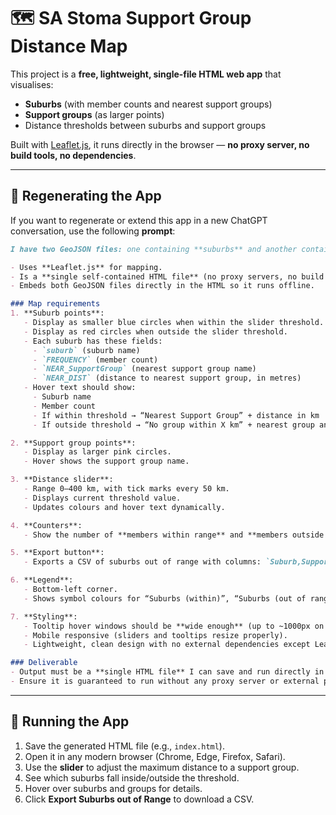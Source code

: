 # 🗺️ SA Stoma Support Group Distance Map  

This project is a **free, lightweight, single-file HTML web app** that visualises:  
- **Suburbs** (with member counts and nearest support groups)  
- **Support groups** (as larger points)  
- Distance thresholds between suburbs and support groups  

Built with [Leaflet.js](https://leafletjs.com), it runs directly in the browser — **no proxy server, no build tools, no dependencies**.  

---

## 🔄 Regenerating the App

If you want to regenerate or extend this app in a new ChatGPT conversation, use the following **prompt**:  

```markdown
I have two GeoJSON files: one containing **suburbs** and another containing **support groups**. Please generate a **free, lightweight, no-dependency HTML+CSS+JavaScript app** that:  

- Uses **Leaflet.js** for mapping.  
- Is a **single self-contained HTML file** (no proxy servers, no build tools required — just open in a browser).  
- Embeds both GeoJSON files directly in the HTML so it runs offline.  

### Map requirements
1. **Suburb points**:  
   - Display as smaller blue circles when within the slider threshold.  
   - Display as red circles when outside the slider threshold.  
   - Each suburb has these fields:  
     - `suburb` (suburb name)  
     - `FREQUENCY` (member count)  
     - `NEAR_SupportGroup` (nearest support group name)  
     - `NEAR_DIST` (distance to nearest support group, in metres)  
   - Hover text should show:  
     - Suburb name  
     - Member count  
     - If within threshold → “Nearest Support Group” + distance in km  
     - If outside threshold → “No group within X km” + nearest group and distance  

2. **Support group points**:  
   - Display as larger pink circles.  
   - Hover shows the support group name.  

3. **Distance slider**:  
   - Range 0–400 km, with tick marks every 50 km.  
   - Displays current threshold value.  
   - Updates colours and hover text dynamically.  

4. **Counters**:  
   - Show the number of **members within range** and **members outside range**.  

5. **Export button**:  
   - Exports a CSV of suburbs out of range with columns: `Suburb,SupportGroup,Distance_km,Members`.  

6. **Legend**:  
   - Bottom-left corner.  
   - Shows symbol colours for “Suburbs (within)”, “Suburbs (out of range)”, and “Support Groups”.  

7. **Styling**:  
   - Tooltip hover windows should be **wide enough** (up to ~1000px on desktop, ~95% viewport width on mobile).  
   - Mobile responsive (sliders and tooltips resize properly).  
   - Lightweight, clean design with no external dependencies except Leaflet CSS/JS from CDN.  

### Deliverable
- Output must be a **single HTML file** I can save and run directly in my browser.  
- Ensure it is guaranteed to run without any proxy server or external preprocessing.  
```

---

## 🚀 Running the App
1. Save the generated HTML file (e.g., `index.html`).  
2. Open it in any modern browser (Chrome, Edge, Firefox, Safari).  
3. Use the **slider** to adjust the maximum distance to a support group.  
4. See which suburbs fall inside/outside the threshold.  
5. Hover over suburbs and groups for details.  
6. Click **Export Suburbs out of Range** to download a CSV.  
